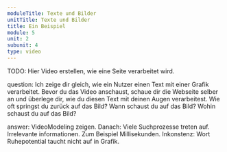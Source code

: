 ```yaml
---
moduleTitle: Texte und Bilder
unitTitle: Texte und Bilder
title: Ein Beispiel 
module: 5
unit: 2
subunit: 4
type: video
---
```



TODO: Hier Video erstellen, wie eine Seite verarbeitet wird. 

question: Ich zeige dir gleich, wie ein Nutzer einen Text mit einer Grafik verarbeitet. Bevor du das Video anschaust, schaue dir die Webseite selber an und überlege dir, wie du diesen Text mit deinen Augen verarbeitest. Wie oft springst du zurück auf das Bild? Wann schaust du auf das Bild? Wohin schaust du auf das Bild? 

answer: VideoModeling zeigen. Danach: Viele Suchprozesse treten auf. Irrelevante informationen. Zum Beispiel Millisekunden. Inkonstenz: Wort Ruhepotential taucht nicht auf in Grafik. 

<videomodeling answer="" question=""></videomodeling>

